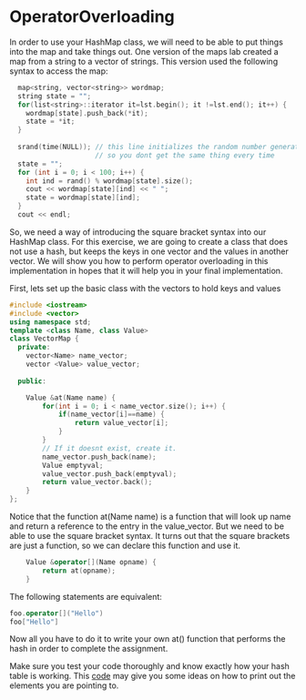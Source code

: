 # OperatorOverloading
In order to use your HashMap class, we will need to be able to put things into the map and take things out. One version of the maps lab created a map from a string to a vector of strings.  This version used the following syntax to access the map:
```c++
  map<string, vector<string>> wordmap;
  string state = "";
  for(list<string>::iterator it=lst.begin(); it !=lst.end(); it++) {
    wordmap[state].push_back(*it);
    state = *it;
  }
  
  srand(time(NULL)); // this line initializes the random number generated
                     // so you dont get the same thing every time
  state = "";
  for (int i = 0; i < 100; i++) {
    int ind = rand() % wordmap[state].size();
    cout << wordmap[state][ind] << " ";
    state = wordmap[state][ind];
  }
  cout << endl;
```
So, we need a way of introducing the square bracket syntax into our HashMap class.  For this exercise, we are going to create a class that does not use a hash, but keeps the keys in one vector and the values in another vector.  We will show you how to perform operator overloading in this implementation in hopes that it will help you in your final implementation.

First, lets set up the basic class with the vectors to hold keys and values
```c++
#include <iostream>
#include <vector>
using namespace std;
template <class Name, class Value>
class VectorMap {
  private:
	vector<Name> name_vector;
	vector <Value> value_vector;
	
  public:

	Value &at(Name name) {
		for(int i = 0; i < name_vector.size(); i++) {
			if(name_vector[i]==name) {
				return value_vector[i];
			}
		}
		// If it doesnt exist, create it.
		name_vector.push_back(name);
		Value emptyval;
		value_vector.push_back(emptyval);
		return value_vector.back();
	}
};
```
Notice that the function at(Name name) is a function that will look up name and return a reference to the entry in the value_vector.  But we need to be able to use the square bracket syntax.  It turns out that the square brackets are just a function, so we can declare this function and use it.
```c++
	Value &operator[](Name opname) {
		return at(opname);
	}
```
The following statements are equivalent:
```c++
foo.operator[]("Hello")
foo["Hello"]
```
Now all you have to do it to write your own at() function that performs the hash in order to complete the assignment.

Make sure you test your code thoroughly and know exactly how your hash table is working.  This 
[code](https://github.com/BYUCS235/OperatorOverloading/blob/master/map.cpp) may give you some ideas on how to print out the elements you are pointing to.

